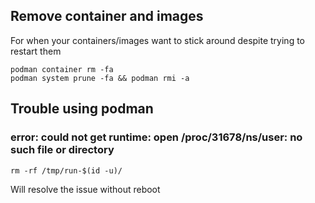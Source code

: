 
## Remove container and images

For when your containers/images want to stick around despite trying to restart them

```
podman container rm -fa
podman system prune -fa && podman rmi -a
```


## Trouble using podman

### error: could not get runtime: open /proc/31678/ns/user: no such file or directory

```
rm -rf /tmp/run-$(id -u)/
```
Will resolve the issue without reboot